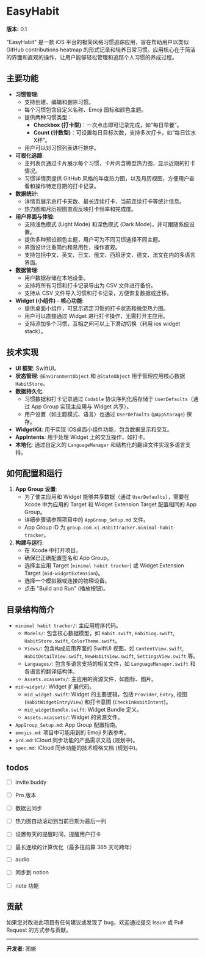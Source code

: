 # EasyHabit

**版本:** 0.1 

"EasyHabit" 是一款 iOS 平台的极简风格习惯追踪应用，旨在帮助用户以类似 GitHub contributions heatmap 的形式记录和培养日常习惯。应用核心在于简洁的界面和直观的操作，让用户能够轻松管理和追踪个人习惯的养成过程。

## 主要功能

* **习惯管理**:
    * 支持创建、编辑和删除习惯。
    * 每个习惯包含自定义名称、Emoji 图标和颜色主题。
    * 提供两种习惯类型：
        * **Checkbox (打卡型)**：一次点击即可记录完成，如“每日早餐”。
        * **Count (计数型)**：可设置每日目标次数，支持多次打卡，如“每日饮水X杯”。
    * 用户可以对习惯列表进行排序。
* **可视化追踪**:
    * 主列表页通过卡片展示每个习惯，卡片内含微型热力图，显示近期的打卡情况。
    * 习惯详情页提供 GitHub 风格的年度热力图，以及月历视图，方便用户查看和操作特定日期的打卡记录。
* **数据统计**:
    * 详情页展示总打卡天数、最长连续打卡、当前连续打卡等统计信息。
    * 热力图和月历视图直观反映打卡频率和完成度。
* **用户界面与体验**:
    * 支持浅色模式 (Light Mode) 和深色模式 (Dark Mode)，并可跟随系统设置。
    * 提供多种预设颜色主题，用户可为不同习惯选择不同主题。
    * 界面设计注重简约和易用性，操作直观。
    * 支持包括中文、英文、日文、俄文、西班牙文、德文、法文在内的多语言界面。
* **数据管理**:
    * 用户数据存储在本地设备。
    * 支持将所有习惯和打卡记录导出为 CSV 文件进行备份。
    * 支持从 CSV 文件导入习惯和打卡记录，方便恢复数据或迁移。
* **Widget (小组件) - 核心功能**:
    * 提供桌面小组件，可显示选定习惯的打卡状态和微型热力图。
    * 用户可以直接通过 Widget 进行打卡操作，无需打开主应用。
    * 支持添加多个习惯，互相之间可以上下滑动切换（利用 ios widget stack）。

## 技术实现

* **UI 框架**: SwiftUI。
* **状态管理**: `@EnvironmentObject` 和 `@StateObject` 用于管理应用核心数据 `HabitStore`。
* **数据持久化**:
    * 习惯数据和打卡记录通过 `Codable` 协议序列化后存储于 `UserDefaults`（通过 App Group 实现主应用与 Widget 共享）。
    * 用户设置（如主题模式、语言）也通过 `UserDefaults` (`@AppStorage`) 保存。
* **WidgetKit**: 用于实现 iOS桌面小组件功能，包含数据显示和交互。
* **AppIntents**: 用于处理 Widget 上的交互操作，如打卡。
* **本地化**: 通过自定义的 `LanguageManager` 和结构化的翻译文件实现多语言支持。

## 如何配置和运行

1.  **App Group 设置**:
    * 为了使主应用和 Widget 能够共享数据（通过 `UserDefaults`），需要在 Xcode 中为应用的 Target 和 Widget Extension Target 配置相同的 App Group。
    * 详细步骤请参照项目中的 `AppGroup_Setup.md` 文件。
    * App Group ID 为 `group.com.xi.HabitTracker.minimal-habit-tracker`。
2.  **构建与运行**:
    * 在 Xcode 中打开项目。
    * 确保已正确配置签名和 App Group。
    * 选择主应用 Target (`minimal habit tracker`) 或 Widget Extension Target (`mid-widgetExtension`)。
    * 选择一个模拟器或连接的物理设备。
    * 点击 "Build and Run" (播放按钮)。

## 目录结构简介

* `minimal habit tracker/`: 主应用程序代码。
    * `Models/`: 包含核心数据模型，如 `Habit.swift`, `HabitLog.swift`, `HabitStore.swift`, `ColorTheme.swift`。
    * `Views/`: 包含构成应用界面的 SwiftUI 视图，如 `ContentView.swift`, `HabitDetailView.swift`, `NewHabitView.swift`, `SettingsView.swift` 等。
    * `Languages/`: 包含多语言支持的相关文件，如 `LanguageManager.swift` 和各语言的翻译结构体。
    * `Assets.xcassets/`: 主应用的资源文件，如图标、图片。
* `mid-widget/`: Widget 扩展代码。
    * `mid_widget.swift`: Widget 的主要逻辑，包括 `Provider`, `Entry`, 视图 (`HabitWidgetEntryView`) 和打卡意图 (`CheckInHabitIntent`)。
    * `mid_widgetBundle.swift`: Widget Bundle 定义。
    * `Assets.xcassets/`: Widget 的资源文件。
* `AppGroup_Setup.md`: App Group 配置指南。
* `emojis.md`: 项目中可能用到的 Emoji 列表参考。
* `prd.md`: iCloud 同步功能的产品需求文档 (规划中)。
* `spec.md`: iCloud 同步功能的技术规格文档 (规划中)。

## todos
- [ ] invite buddy
- [ ] Pro 版本
- [ ] 数据云同步
- [ ] 热力图自动滚动到当前日期为最后一列
- [ ] 设置每天的提醒时间，提醒用户打卡
- [ ] 最长连续的计算优化（最多往前算 365 天可跨年）
- [ ] audio 
- [ ] 同步到 notion
- [ ] note 功能


## 贡献

如果您对改进此项目有任何建议或发现了 bug，欢迎通过提交 Issue 或 Pull Request 的方式参与贡献。

---

**开发者**: 图蜥



